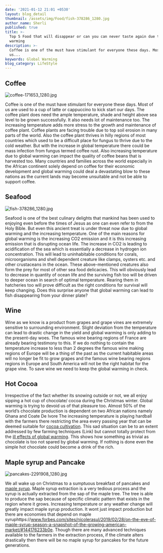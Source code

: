 ```yaml
---
date: '2021-01-12 21:01 +0530'
layout: blog_detail
thumbnail: /assets/img/Food/fish-378286_1280.jpg
author_name: Sherli
published: true
title: >-
  Top 5 Food that will disappear or can you can never taste again due to Global
  warming
description: >-
  Coffee is one of the must have stimulant for everyone these days. Most of
  us...
keywords: Global Warming
blog_category: LifeStyle
---
```


## Coffee
![coffee-171653_1280.jpg]({{site.baseurl}}/assets/img/Food/coffee-171653_1280.jpg)

Coffee is one of the must have stimulant for everyone these days. Most of us are used to a cup of latte or cappuccino to kick start our days. The coffee plant does need the ample temperature, shade and height above sea level to be grown successfully. It also needs lot of maintenance too. The increasing temperature adds more stress to the growth and maintenance of coffee plant. Coffee plants are facing trouble due to top soil erosion in many parts of the world. Also the coffee plant thrives in hilly regions of most countries which used to be a difficult place for fungus to thrive due to the cold weather. But with the increase in global temperature there could be mass infection from fungus termed coffee rust. Also increasing temperature due to global warming can impact the quality of coffee beans that is harvested too. Many countries and families across the world especially in the African continent solely depend on coffee for their economic development and global warming could deal a devastating blow to these nations as the current lands may become unsuitable and not be able to support coffee.

## Seafood
![fish-378286_1280.jpg]({{site.baseurl}}/assets/img/Food/fish-378286_1280.jpg)

Seafood is one of the best culinary delights that mankind has been used to enjoying even before the times of Jesus as one can even refer to from the Holy Bible. But even this ancient treat is under threat now due to global warming and the increasing temperature. One of the main reasons for global warming is the increasing CO2 emission and it is this increasing emission that is disrupting ocean life. The increase in CO2 is leading to acidification of the sea which is essentially a decrease in hydrogen ion concentration. This will lead to uninhabitable conditions for corals, microorganisms and shell dependent creature like clamps, oysters etc. and other crustaceans in the ocean. These above-mentioned creatures also form the prey for most of other sea food delicacies. This will obviously lead to decrease in quantity of ocean life and the surviving fish too will be driven to deeper ocean in search of optimal temperature. Rearing them in hatcheries too will prove difficult as the right conditions for survival will keep changing. Does this surprise anyone that global warming can lead to fish disappearing from your dinner plate?

## Wine 
Wine as we know is a product from grapes and grape vines are extremely sensitive to surrounding environment. Slight deviation from the temperature can lead to drastic change in the yield and global warming is only adding to the present-day woes. The famous wine bearing regions of France are already bearing testimony to this. If we do nothing to contain the temperature increase to less than 2 degrees the famous wine making regions of Europe will be a thing of the past as the current habitable areas will no longer be fit to grow grapes and the famous wine bearing regions regions in Europe and South America will not be the right habitat for the grape vine. To save wine we need to keep the global warming in check.

## Hot Cocoa
Irrespective of the fact whether its snowing outside or not, we all enjoy sipping a hot cup of chocolate/ cocoa during the Christmas winter. Global warming is trying to devoid us of that pleasure too. Almost 50% of the world’s chocolate production is dependent on two African nations namely Ghana and Coate De Ivore The increasing temperature is playing hardball with the farmers there restricting the area every passing year that can be deemed suitable for [cocoa cultivation](https://www.eenews.net/assets/2011/10/03/document_cw_01.pdf). This sad situation can be to an extent addressed by few farming techniques (Link) but cannot totally protect from the [ill effects of global warming](https://www.scientificamerican.com/article/climate-change-could-melt-chocolate-production/). This shows how something as trivial as chocolate is too not spared by global warming. If nothing is done even the simple hot chocolate could become a drink of the rich.

## Maple syrup and Pancake
![pancakes-2291908_1280.jpg]({{site.baseurl}}/assets/img/pancakes-2291908_1280.jpg)

We all wake up on Christmas to a sumptuous breakfast of pancakes and [maple syrup](https://en.wikipedia.org/wiki/Maple_syrup). Maple syrup extraction is a very tedious process and the syrup is actually extracted from the sap of the maple tree. The tree is able to produce the sap because of specific climatic pattern that exists in the region where it grows. Increasing temperature or any weather change will greatly impact maple syrup production. It wont just impact production but there are economies that depend on maple syruphttps://www.forbes.com/sites/nicolerasul/2019/02/28/on-the-eve-of-maple-syrup-season-a-snapshot-of-the-growing-american-market/#144176233b0e. Though there are many advanced techniques available to the farmers in the extraction process, if the climate alters drastically then there will be no maple syrup for pancakes for the future generations.
